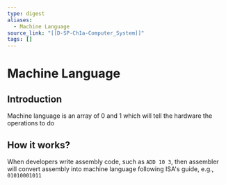 ```yaml
---
type: digest
aliases:
  - Machine Language
source_link: "[[D-SP-Ch1a-Computer_System]]"
tags: []
---
```

# Machine Language
## Introduction

Machine language is an array of 0 and 1 which will tell the hardware the operations to do

## How it works?

When developers write assembly code, such as `ADD 10 3`, then assembler will convert assembly into machine language following ISA's guide, e.g., `01010001011`
